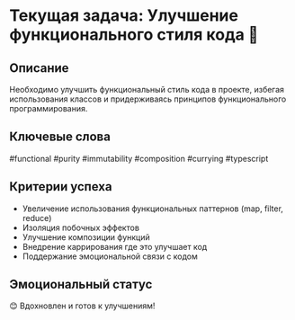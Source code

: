 # Текущая задача: Улучшение функционального стиля кода 🚀

## Описание
Необходимо улучшить функциональный стиль кода в проекте, избегая использования классов и придерживаясь принципов функционального программирования.

## Ключевые слова
#functional #purity #immutability #composition #currying #typescript

## Критерии успеха
- Увеличение использования функциональных паттернов (map, filter, reduce)
- Изоляция побочных эффектов
- Улучшение композиции функций
- Внедрение каррирования где это улучшает код
- Поддержание эмоциональной связи с кодом

## Эмоциональный статус
😊 Вдохновлен и готов к улучшениям! 
